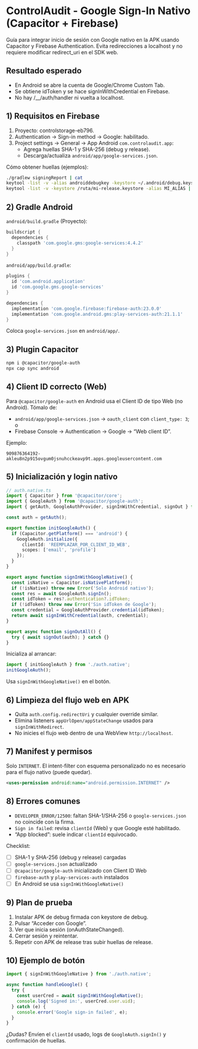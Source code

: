 # ControlAudit - Google Sign-In Nativo (Capacitor + Firebase)

Guía para integrar inicio de sesión con Google nativo en la APK usando Capacitor y Firebase Authentication. Evita redirecciones a localhost y no requiere modificar redirect_uri en el SDK web.

## Resultado esperado
- En Android se abre la cuenta de Google/Chrome Custom Tab.
- Se obtiene idToken y se hace signInWithCredential en Firebase.
- No hay /__/auth/handler ni vuelta a localhost.

## 1) Requisitos en Firebase
1. Proyecto: controlstorage-eb796.
2. Authentication -> Sign-in method -> Google: habilitado.
3. Project settings -> General -> App Android `com.controlaudit.app`:
   - Agrega huellas SHA-1 y SHA-256 (debug y release).
   - Descarga/actualiza `android/app/google-services.json`.

Cómo obtener huellas (ejemplos):
```bash
./gradlew signingReport | cat
keytool -list -v -alias androiddebugkey -keystore ~/.android/debug.keystore -storepass android -keypass android | cat
keytool -list -v -keystore /ruta/mi-release.keystore -alias MI_ALIAS | cat
```

## 2) Gradle Android
`android/build.gradle` (Proyecto):
```gradle
buildscript {
  dependencies {
    classpath 'com.google.gms:google-services:4.4.2'
  }
}
```
`android/app/build.gradle`:
```gradle
plugins {
  id 'com.android.application'
  id 'com.google.gms.google-services'
}

dependencies {
  implementation 'com.google.firebase:firebase-auth:23.0.0'
  implementation 'com.google.android.gms:play-services-auth:21.1.1'
}
```
Coloca `google-services.json` en `android/app/`.

## 3) Plugin Capacitor
```bash
npm i @capacitor/google-auth
npx cap sync android
```

## 4) Client ID correcto (Web)
Para `@capacitor/google-auth` en Android usa el Client ID de tipo Web (no Android). Tómalo de:
- `android/app/google-services.json` -> `oauth_client` con `client_type: 3`; o
- Firebase Console -> Authentication -> Google -> “Web client ID”.

Ejemplo:
```
909876364192-akleu8n2p915ovgum0jsnuhcckeavp9t.apps.googleusercontent.com
```

## 5) Inicialización y login nativo
```ts
// auth.native.ts
import { Capacitor } from '@capacitor/core';
import { GoogleAuth } from '@capacitor/google-auth';
import { getAuth, GoogleAuthProvider, signInWithCredential, signOut } from 'firebase/auth';

const auth = getAuth();

export function initGoogleAuth() {
  if (Capacitor.getPlatform() === 'android') {
    GoogleAuth.initialize({
      clientId: 'REEMPLAZAR_POR_CLIENT_ID_WEB',
      scopes: ['email', 'profile']
    });
  }
}

export async function signInWithGoogleNative() {
  const isNative = Capacitor.isNativePlatform();
  if (!isNative) throw new Error('Solo Android nativo');
  const res = await GoogleAuth.signIn();
  const idToken = res?.authentication?.idToken;
  if (!idToken) throw new Error('Sin idToken de Google');
  const credential = GoogleAuthProvider.credential(idToken);
  return await signInWithCredential(auth, credential);
}

export async function signOutAll() {
  try { await signOut(auth); } catch {}
}
```
Inicializa al arrancar:
```ts
import { initGoogleAuth } from './auth.native';
initGoogleAuth();
```
Usa `signInWithGoogleNative()` en el botón.

## 6) Limpieza del flujo web en APK
- Quita `auth.config.redirectUri` y cualquier override similar.
- Elimina listeners `appUrlOpen/appStateChange` usados para `signInWithRedirect`.
- No inicies el flujo web dentro de una WebView `http://localhost`.

## 7) Manifest y permisos
Solo `INTERNET`. El intent-filter con esquema personalizado no es necesario para el flujo nativo (puede quedar).
```xml
<uses-permission android:name="android.permission.INTERNET" />
```

## 8) Errores comunes
- `DEVELOPER_ERROR/12500`: faltan SHA-1/SHA-256 o `google-services.json` no coincide con la firma.
- `Sign in failed`: revisa `clientId` (Web) y que Google esté habilitado.
- “App blocked”: suele indicar `clientId` equivocado.

Checklist:
- [ ] SHA-1 y SHA-256 (debug y release) cargadas
- [ ] `google-services.json` actualizado
- [ ] `@capacitor/google-auth` inicializado con Client ID Web
- [ ] `firebase-auth` y `play-services-auth` instalados
- [ ] En Android se usa `signInWithGoogleNative()`

## 9) Plan de prueba
1. Instalar APK de debug firmada con keystore de debug.
2. Pulsar “Acceder con Google”.
3. Ver que inicia sesión (onAuthStateChanged).
4. Cerrar sesión y reintentar.
5. Repetir con APK de release tras subir huellas de release.

## 10) Ejemplo de botón
```ts
import { signInWithGoogleNative } from './auth.native';

async function handleGoogle() {
  try {
    const userCred = await signInWithGoogleNative();
    console.log('Signed in:', userCred.user.uid);
  } catch (e) {
    console.error('Google sign-in failed', e);
  }
}
```

¿Dudas? Envíen el `clientId` usado, logs de `GoogleAuth.signIn()` y confirmación de huellas.
